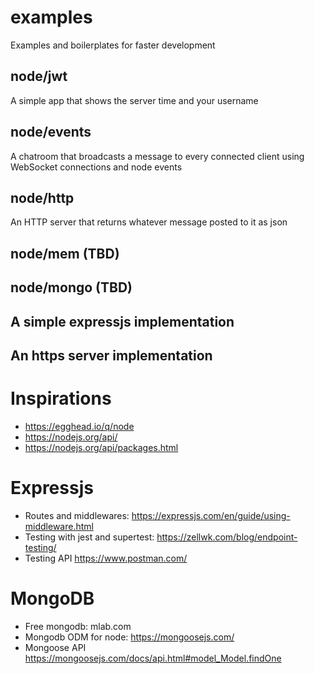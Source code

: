 # examples

Examples and boilerplates for faster development

## node/jwt

A simple app that shows the server time and your username

## node/events

A chatroom that broadcasts a message to every connected client using WebSocket connections and node events

## node/http

An HTTP server that returns whatever message posted to it as json

## node/mem (TBD)

## node/mongo (TBD)

## A simple expressjs implementation

## An https server implementation

# Inspirations

- https://egghead.io/q/node
- https://nodejs.org/api/
- https://nodejs.org/api/packages.html

# Expressjs

- Routes and middlewares: https://expressjs.com/en/guide/using-middleware.html
- Testing with jest and supertest: https://zellwk.com/blog/endpoint-testing/
- Testing API https://www.postman.com/

# MongoDB

- Free mongodb: mlab.com
- Mongodb ODM for node: https://mongoosejs.com/
- Mongoose API https://mongoosejs.com/docs/api.html#model_Model.findOne
